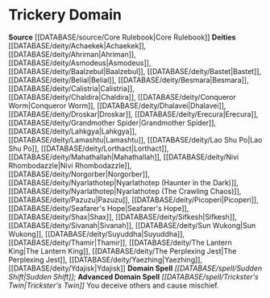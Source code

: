 ﻿---
advanced_apocryphal_spell: null
advanced_domain_spell: '[[DATABASE/spell/Trickster''s Twin|Trickster''s Twin]]'
apocryphal_spell: null
deity:
- '[[DATABASE/deity/Achaekek|Achaekek]]'
- '[[DATABASE/deity/Ahriman|Ahriman]]'
- '[[DATABASE/deity/Asmodeus|Asmodeus]]'
- '[[DATABASE/deity/Baalzebul|Baalzebul]]'
- '[[DATABASE/deity/Bastet|Bastet]]'
- '[[DATABASE/deity/Belial|Belial]]'
- '[[DATABASE/deity/Besmara|Besmara]]'
- '[[DATABASE/deity/Calistria|Calistria]]'
- '[[DATABASE/deity/Chaldira|Chaldira]]'
- '[[DATABASE/deity/Conqueror Worm|Conqueror Worm]]'
- '[[DATABASE/deity/Dhalavei|Dhalavei]]'
- '[[DATABASE/deity/Droskar|Droskar]]'
- '[[DATABASE/deity/Erecura|Erecura]]'
- '[[DATABASE/deity/Grandmother Spider|Grandmother Spider]]'
- '[[DATABASE/deity/Lahkgya|Lahkgya]]'
- '[[DATABASE/deity/Lamashtu|Lamashtu]]'
- '[[DATABASE/deity/Lao Shu Po|LaoShu Po]]'
- '[[DATABASE/deity/Lorthact|Lorthact]]'
- '[[DATABASE/deity/Mahathallah|Mahathallah]]'
- '[[DATABASE/deity/Nivi Rhombodazzle|Nivi Rhombodazzle]]'
- '[[DATABASE/deity/Norgorber|Norgorber]]'
- '[[DATABASE/deity/Nyarlathotep|Nyarlathotep (Haunter in the Dark)]]'
- '[[DATABASE/deity/Nyarlathotep|Nyarlathotep (The Crawling Chaos)]]'
- '[[DATABASE/deity/Pazuzu|Pazuzu]]'
- '[[DATABASE/deity/Picoperi|Picoperi]]'
- '[[DATABASE/deity/Seafarer''s Hope|Seafarer''s Hope]]'
- '[[DATABASE/deity/Shax|Shax]]'
- '[[DATABASE/deity/Sifkesh|Sifkesh]]'
- '[[DATABASE/deity/Sivanah|Sivanah]]'
- '[[DATABASE/deity/Sun Wukong|SunWukong]]'
- '[[DATABASE/deity/Suyuddha|Suyuddha]]'
- '[[DATABASE/deity/Thamir|Thamir]]'
- '[[DATABASE/deity/The Lantern King|The Lantern King]]'
- '[[DATABASE/deity/The Perplexing Jest|The Perplexing Jest]]'
- '[[DATABASE/deity/Yaezhing|Yaezhing]]'
- '[[DATABASE/deity/Ydajisk|Ydajisk]]'
domain:
- '[[DATABASE/domain/Trickery Domain|Trickery]]'
domain_spell: '[[DATABASE/spell/Sudden Shift|Sudden Shift]]'
id: '31'
name: Trickery Domain
rarity: Common
rus_type_level: null
source: '[[DATABASE/source/Core Rulebook|Core Rulebook]]'
trait: null
type: Domain

---
# Trickery Domain

**Source** [[DATABASE/source/Core Rulebook|Core Rulebook]] 
**Deities** [[DATABASE/deity/Achaekek|Achaekek]], [[DATABASE/deity/Ahriman|Ahriman]], [[DATABASE/deity/Asmodeus|Asmodeus]], [[DATABASE/deity/Baalzebul|Baalzebul]], [[DATABASE/deity/Bastet|Bastet]], [[DATABASE/deity/Belial|Belial]], [[DATABASE/deity/Besmara|Besmara]], [[DATABASE/deity/Calistria|Calistria]], [[DATABASE/deity/Chaldira|Chaldira]], [[DATABASE/deity/Conqueror Worm|Conqueror Worm]], [[DATABASE/deity/Dhalavei|Dhalavei]], [[DATABASE/deity/Droskar|Droskar]], [[DATABASE/deity/Erecura|Erecura]], [[DATABASE/deity/Grandmother Spider|Grandmother Spider]], [[DATABASE/deity/Lahkgya|Lahkgya]], [[DATABASE/deity/Lamashtu|Lamashtu]], [[DATABASE/deity/Lao Shu Po|Lao Shu Po]], [[DATABASE/deity/Lorthact|Lorthact]], [[DATABASE/deity/Mahathallah|Mahathallah]], [[DATABASE/deity/Nivi Rhombodazzle|Nivi Rhombodazzle]], [[DATABASE/deity/Norgorber|Norgorber]], [[DATABASE/deity/Nyarlathotep|Nyarlathotep (Haunter in the Dark)]], [[DATABASE/deity/Nyarlathotep|Nyarlathotep (The Crawling Chaos)]], [[DATABASE/deity/Pazuzu|Pazuzu]], [[DATABASE/deity/Picoperi|Picoperi]], [[DATABASE/deity/Seafarer's Hope|Seafarer's Hope]], [[DATABASE/deity/Shax|Shax]], [[DATABASE/deity/Sifkesh|Sifkesh]], [[DATABASE/deity/Sivanah|Sivanah]], [[DATABASE/deity/Sun Wukong|Sun Wukong]], [[DATABASE/deity/Suyuddha|Suyuddha]], [[DATABASE/deity/Thamir|Thamir]], [[DATABASE/deity/The Lantern King|The Lantern King]], [[DATABASE/deity/The Perplexing Jest|The Perplexing Jest]], [[DATABASE/deity/Yaezhing|Yaezhing]], [[DATABASE/deity/Ydajisk|Ydajisk]]
**Domain Spell** _[[DATABASE/spell/Sudden Shift|Sudden Shift]]_; **Advanced Domain Spell** _[[DATABASE/spell/Trickster's Twin|Trickster's Twin]]_
You deceive others and cause mischief.
